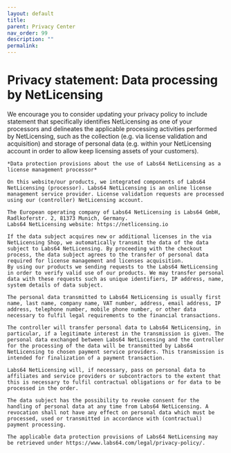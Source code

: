 ```yaml
---
layout: default
title:
parent: Privacy Center
nav_order: 99
description: ""
permalink:
---
```


Privacy statement: Data processing by NetLicensing
=================================================================================


We encourage you to consider updating your privacy policy to include
statement that specifically identifies NetLicensing as one of your
processors and delineates the applicable processing activities performed
by NetLicensing, such as the collection (e.g. via license validation and
acquisition) and storage of personal data (e.g. within your NetLicensing
account in order to allow keep licensing assets of your customers).

    *Data protection provisions about the use of Labs64 NetLicensing as a license management processor*

    On this website/our products, we integrated components of Labs64 NetLicensing (processor). Labs64 NetLicensing is an online license management service provider. License validation requests are processed using our (controller) NetLicensing account.

    The European operating company of Labs64 NetLicensing is Labs64 GmbH, Radlkoferstr. 2, 81373 Munich, Germany.
    Labs64 NetLicensing website: https://netlicensing.io

    If the data subject acquires new or additional licenses in the via NetLicensing Shop, we automatically transmit the data of the data subject to Labs64 NetLicensing. By proceeding with the checkout process, the data subject agrees to the transfer of personal data required for license management and licenses acquisition.
    By using our products we sending requests to the Labs64 NetLicensing in order to verify valid use of our products. We may transfer personal data with these requests such as unique identifiers, IP address, name, system details of data subject.

    The personal data transmitted to Labs64 NetLicensing is usually first name, last name, company name, VAT number, address, email address, IP address, telephone number, mobile phone number, or other data necessary to fulfil legal requirements to the financial transactions.

    The controller will transfer personal data to Labs64 NetLicensing, in particular, if a legitimate interest in the transmission is given. The personal data exchanged between Labs64 NetLicensing and the controller for the processing of the data will be transmitted by Labs64 NetLicensing to chosen payment service providers. This transmission is intended for finalization of a payment transaction.

    Labs64 NetLicensing will, if necessary, pass on personal data to affiliates and service providers or subcontractors to the extent that this is necessary to fulfil contractual obligations or for data to be processed in the order.

    The data subject has the possibility to revoke consent for the handling of personal data at any time from Labs64 NetLicensing. A revocation shall not have any effect on personal data which must be processed, used or transmitted in accordance with (contractual) payment processing.

    The applicable data protection provisions of Labs64 NetLicensing may be retrieved under https://www.labs64.com/legal/privacy-policy/.
